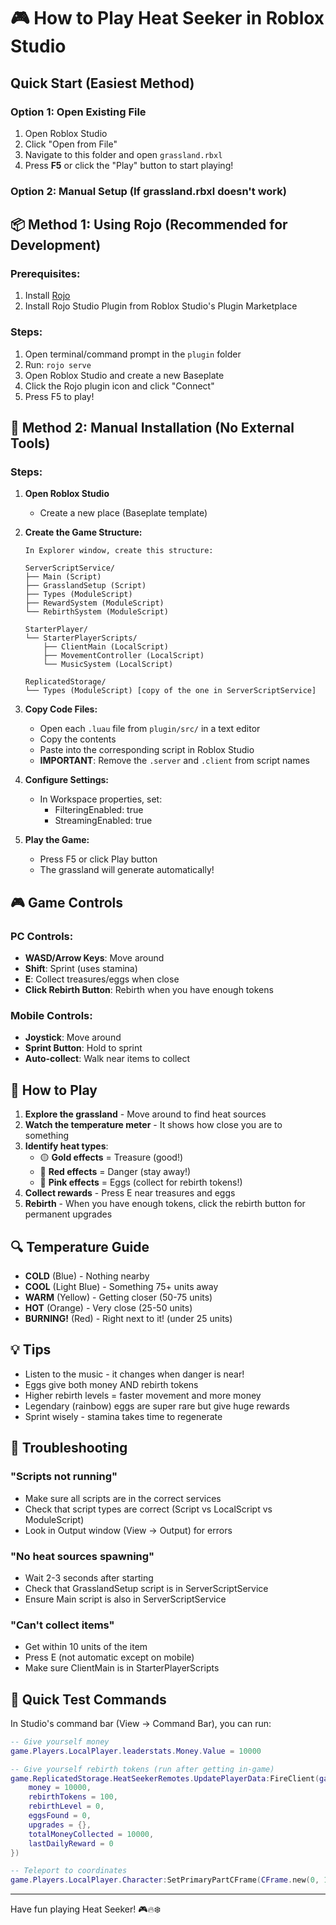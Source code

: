 # 🎮 How to Play Heat Seeker in Roblox Studio

## Quick Start (Easiest Method)

### Option 1: Open Existing File
1. Open Roblox Studio
2. Click "Open from File"
3. Navigate to this folder and open `grassland.rbxl`
4. Press **F5** or click the "Play" button to start playing!

### Option 2: Manual Setup (If grassland.rbxl doesn't work)

## 📦 Method 1: Using Rojo (Recommended for Development)

### Prerequisites:
1. Install [Rojo](https://rojo.space/docs/v7/getting-started/installation/) 
2. Install Rojo Studio Plugin from Roblox Studio's Plugin Marketplace

### Steps:
1. Open terminal/command prompt in the `plugin` folder
2. Run: `rojo serve`
3. Open Roblox Studio and create a new Baseplate
4. Click the Rojo plugin icon and click "Connect"
5. Press F5 to play!

## 🔧 Method 2: Manual Installation (No External Tools)

### Steps:
1. **Open Roblox Studio**
   - Create a new place (Baseplate template)

2. **Create the Game Structure:**
   ```
   In Explorer window, create this structure:
   
   ServerScriptService/
   ├── Main (Script)
   ├── GrasslandSetup (Script)
   ├── Types (ModuleScript)
   ├── RewardSystem (ModuleScript)
   └── RebirthSystem (ModuleScript)
   
   StarterPlayer/
   └── StarterPlayerScripts/
       ├── ClientMain (LocalScript)
       ├── MovementController (LocalScript)
       └── MusicSystem (LocalScript)
   
   ReplicatedStorage/
   └── Types (ModuleScript) [copy of the one in ServerScriptService]
   ```

3. **Copy Code Files:**
   - Open each `.luau` file from `plugin/src/` in a text editor
   - Copy the contents
   - Paste into the corresponding script in Roblox Studio
   - **IMPORTANT**: Remove the `.server` and `.client` from script names

4. **Configure Settings:**
   - In Workspace properties, set:
     - FilteringEnabled: true
     - StreamingEnabled: true
   
5. **Play the Game:**
   - Press F5 or click Play button
   - The grassland will generate automatically!

## 🎮 Game Controls

### PC Controls:
- **WASD/Arrow Keys**: Move around
- **Shift**: Sprint (uses stamina)
- **E**: Collect treasures/eggs when close
- **Click Rebirth Button**: Rebirth when you have enough tokens

### Mobile Controls:
- **Joystick**: Move around
- **Sprint Button**: Hold to sprint
- **Auto-collect**: Walk near items to collect

## 🎯 How to Play

1. **Explore the grassland** - Move around to find heat sources
2. **Watch the temperature meter** - It shows how close you are to something
3. **Identify heat types**:
   - 🟡 **Gold effects** = Treasure (good!)
   - 🔴 **Red effects** = Danger (stay away!)
   - 🩷 **Pink effects** = Eggs (collect for rebirth tokens!)
4. **Collect rewards** - Press E near treasures and eggs
5. **Rebirth** - When you have enough tokens, click the rebirth button for permanent upgrades

## 🔍 Temperature Guide

- **COLD** (Blue) - Nothing nearby
- **COOL** (Light Blue) - Something 75+ units away
- **WARM** (Yellow) - Getting closer (50-75 units)
- **HOT** (Orange) - Very close (25-50 units)
- **BURNING!** (Red) - Right next to it! (under 25 units)

## 💡 Tips

- Listen to the music - it changes when danger is near!
- Eggs give both money AND rebirth tokens
- Higher rebirth levels = faster movement and more money
- Legendary (rainbow) eggs are super rare but give huge rewards
- Sprint wisely - stamina takes time to regenerate

## 🐛 Troubleshooting

### "Scripts not running"
- Make sure all scripts are in the correct services
- Check that script types are correct (Script vs LocalScript vs ModuleScript)
- Look in Output window (View → Output) for errors

### "No heat sources spawning"
- Wait 2-3 seconds after starting
- Check that GrasslandSetup script is in ServerScriptService
- Ensure Main script is also in ServerScriptService

### "Can't collect items"
- Get within 10 units of the item
- Press E (not automatic except on mobile)
- Make sure ClientMain is in StarterPlayerScripts

## 📝 Quick Test Commands

In Studio's command bar (View → Command Bar), you can run:

```lua
-- Give yourself money
game.Players.LocalPlayer.leaderstats.Money.Value = 10000

-- Give yourself rebirth tokens (run after getting in-game)
game.ReplicatedStorage.HeatSeekerRemotes.UpdatePlayerData:FireClient(game.Players.LocalPlayer, {
    money = 10000,
    rebirthTokens = 100,
    rebirthLevel = 0,
    eggsFound = 0,
    upgrades = {},
    totalMoneyCollected = 10000,
    lastDailyReward = 0
})

-- Teleport to coordinates
game.Players.LocalPlayer.Character:SetPrimaryPartCFrame(CFrame.new(0, 10, 0))
```

---

Have fun playing Heat Seeker! 🎮🔥❄️